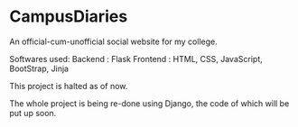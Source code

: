 # CampusDiaries
An official-cum-unofficial social website for my college.

Softwares used:
Backend  : Flask
Frontend : HTML, CSS, JavaScript, BootStrap, Jinja

This project is halted as of now.

The whole project is being re-done using Django, the code of which will be put up soon.
